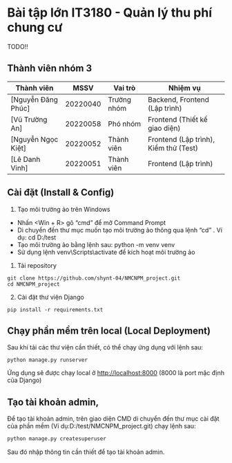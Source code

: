# Bài tập lớn IT3180 - Quản lý thu phí chung cư
TODO!!

## Thành viên nhóm 3
| Thành viên                                        | MSSV     | Vai trò     | Nhiệm vụ                              |
| ------------------------------------------------- | -------- | ----------- | ------------------------------------- |
| [Nguyễn Đăng Phúc]  | 20220040 | Trưởng nhóm | Backend, Frontend (Lập trình)         |
| [Vũ Trường An]       | 20220058 | Phó nhóm    | Frontend (Thiết kế giao diện)         |
| [Nguyễn Ngọc Kiệt]   | 20220052 | Thành viên | Frontend (Lập trình), Kiểm thử (Test) |
| [Lê Danh Vinh] | 20220051 | Thành viên | Frontend (Lập trình)                  |
## Cài đặt (Install & Config)
1. Tạo môi trường ảo trên Windows
- Nhấn  <Win + R> gõ “cmd” để mở Command Prompt
- Di chuyển đến thư mục muốn tạo môi trường ảo thông qua lệnh “cd” . Ví dụ: cd D:/test
- Tạo môi trường ảo bằng lệnh sau: python -m venv venv
- Sử dụng lệnh venv\Scripts\activate để kích hoạt môi trường ảo

1. Tải repository
```
git clone https://github.com/shynt-04/NMCNPM_project.git
cd NMCNPM_project
```
2. Cài đặt thư viện Django
```
pip install -r requirements.txt
```
## Chạy phần mềm trên local (Local Deployment)
Sau khi tải các thư viện cần thiết, có thể chạy ứng dụng với lệnh sau:
```
python manage.py runserver
```
Ứng dụng sẽ được chạy local ở [http://localhost:8000](http://localhost:8000) (8000 là port mặc định của Django)


## Tạo tài khoản admin,
Để tạo tài khoản admin, trên giao diện CMD di chuyển đến thư mục cài đặt của phần mềm (Ví dụ:D:/test/NMCNPM_project.git) chạy lệnh sau:

```bash
python manage.py createsuperuser
```
Sau đó nhập thông tin cần thiết để tạo tài khoản admin.


